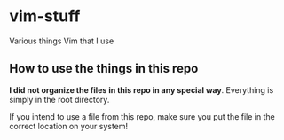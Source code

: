 # vim-stuff
Various things Vim that I use

## How to use the things in this repo

**I did not organize the files in this repo in any special way**. Everything is simply in the root directory.

If you intend to use a file from this repo, make sure you put the file in the correct location on your system!
